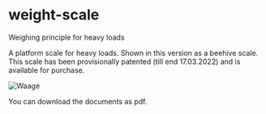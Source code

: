 # weight-scale

Weighing principle for heavy loads 

A platform scale for heavy loads. Shown in this version as a beehive scale. This scale has been provisionally patented (till end 17.03.2022) and is available for purchase.


![Waage](https://user-images.githubusercontent.com/96875239/147881062-44aa6195-d558-4f8a-86ed-1cd874d2f762.jpg)

You can download the documents as pdf.
